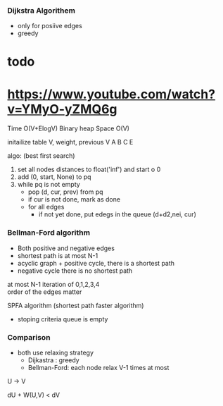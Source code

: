 ### Dijkstra Algorithem
   - only for posiive edges
   - greedy

# todo
# https://www.youtube.com/watch?v=YMyO-yZMQ6g
Time O(V+ElogV)  Binary heap
Space O(V)

initailize table
V, weight, previous V
A
B
C
E

algo: (best first search)
1. set all nodes distances to float('inf') and start o 0
2. add (0, start, None) to pq
3. while pq is not empty
   - pop (d, cur, prev) from pq
   - if cur is not done, mark as done
   - for all edges 
     - if not yet done, put edegs in the queue (d+d2,nei, cur)


### Bellman-Ford algorithm
   - Both positive and negative edges
   - shortest path is at most N-1
   - acyclic graph + positive cycle, there is a shortest path
   - negative cycle there is no shortest path


at most N-1 iteration of 0,1,2,3,4   
order of the edges matter

SPFA algorithm (shortest path faster algorithm)
- stoping criteria queue is empty


### Comparison
- both use relaxing strategy
  - Dijkastra : greedy 
  - Bellman-Ford:  each node relax V-1 times at most



U -> V 

dU + W(U,V) < dV